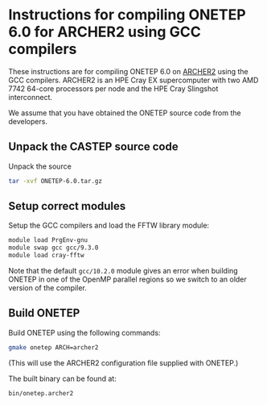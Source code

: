 Instructions for compiling ONETEP 6.0 for ARCHER2 using GCC compilers
=====================================================================

These instructions are for compiling ONETEP 6.0 on [ARCHER2](https://www.archer2.ac.uk)
using the GCC compilers. ARCHER2 is an HPE Cray EX supercomputer with two AMD 7742 64-core
processors per node and the HPE Cray Slingshot interconnect.

We assume that you have obtained the ONETEP source code from the developers.

Unpack the CASTEP source code
-----------------------------

Unpack the source

```bash
tar -xvf ONETEP-6.0.tar.gz 
```

Setup correct modules
---------------------

Setup the GCC compilers and load the FFTW library module:

```bash
module load PrgEnv-gnu
module swap gcc gcc/9.3.0
module load cray-fftw
```

Note that the default `gcc/10.2.0` module gives an error when building ONETEP in one of
the OpenMP parallel regions so we switch to an older version of the compiler.

Build ONETEP
------------

Build ONETEP using the following commands:

```bash
gmake onetep ARCH=archer2
```

(This will use the ARCHER2 configuration file supplied with
ONETEP.)

The built binary can be found at:

```
bin/onetep.archer2
```

